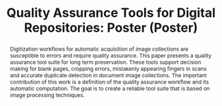 ---
abstract: Digitization workflows for automatic acquisition of image collections are
  susceptible to errors and require quality assurance. This paper presents a quality
  assurance tool suite for long term preservation. These tools support decision making
  for blank pages, cropping errors, mistakenly appearing fingers in scans and accurate
  duplicate detection in document image collections. The important contribution of
  this work is a definition of the quality assurance workflow and its automatic computation.
  The goal is to create a reliable tool suite that is based on image processing techniques.
creators:
- Roman Graf
- Ross King
date: null
document_url: https://services.phaidra.univie.ac.at/api/object/o:378708/download
grand_parent: iPRES
institutions: []
keywords:
- digital preservation
- quality assurance
- image processing
- information integration
landing_page_url: https://phaidra.univie.ac.at/o:378708
language: eng
layout: publication
license: CC BY-NC-SA 3.0 AT
notes_url: null
parent: iPRES 2014
publication_type: poster
size: 163763
slides_url: null
source_name: iPRES
stream_url: null
title: 'Quality Assurance Tools for Digital Repositories: Poster (Poster) '
year: 2014
---